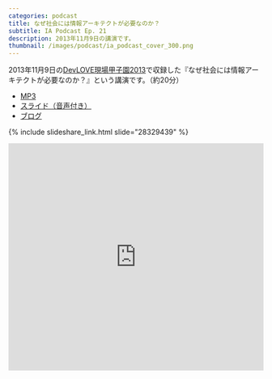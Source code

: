 ```yaml
---
categories: podcast
title: なぜ社会には情報アーキテクトが必要なのか？
subtitle: IA Podcast Ep. 21
description: 2013年11月9日の講演です。
thumbnail: /images/podcast/ia_podcast_cover_300.png
---
```


2013年11月9日の[DevLOVE現場甲子園2013](http://devlove.doorkeeper.jp/events/5464)で収録した『なぜ社会には情報アーキテクトが必要なのか？』という講演です。（約20分）

- [MP3](http://static.ishibashihideto.net/podcast/ia_podcast_021.mp3)
- [スライド（音声付き）](http://www.slideshare.net/HidetoIshibashi/ss-28329439)
- [ブログ](http://ja.ishibashihideto.net/activity/2013/11/17/why-society-needs-ia.html)

{% include slideshare_link.html slide="28329439" %}

<iframe width="100%" height="450" scrolling="no" frameborder="no" src="https://w.soundcloud.com/player/?url=https%3A//api.soundcloud.com/tracks/283582984&amp;auto_play=false&amp;hide_related=false&amp;show_comments=true&amp;show_user=true&amp;show_reposts=false&amp;visual=true"></iframe>
